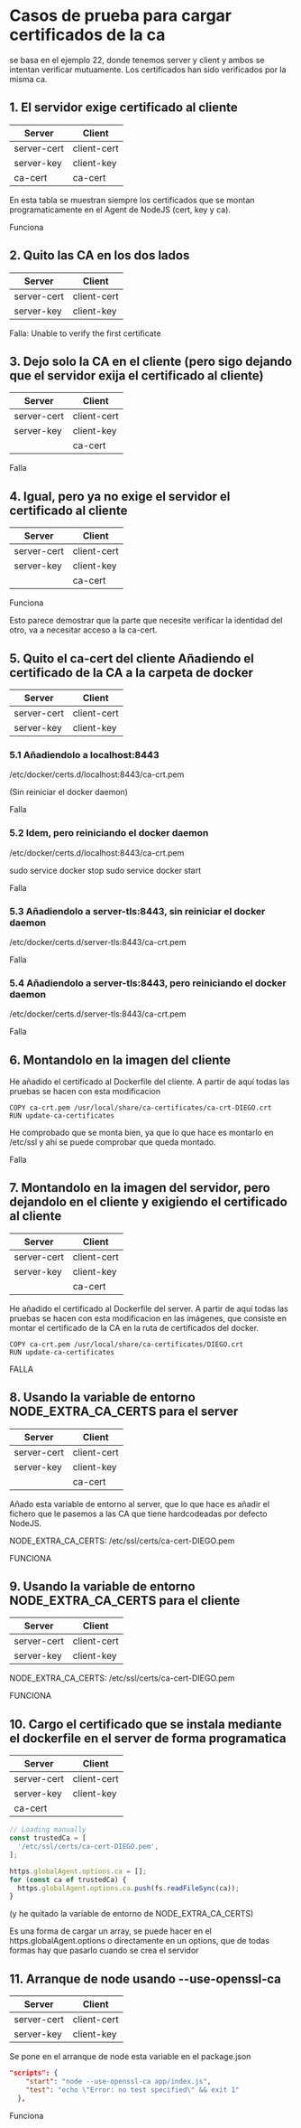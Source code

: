 # Casos de prueba para cargar certificados de la ca 

se basa en el ejemplo 22, donde tenemos server y client y ambos se intentan verificar mutuamente. Los certificados han sido verificados por la misma ca.

## 1. El servidor exige certificado al cliente

|   Server         |    Client       |
|------------------|-----------------|
| server-cert      |   client-cert   |
| server-key       |   client-key    |
| ca-cert          |   ca-cert       |

En esta tabla se muestran siempre los certificados que se montan programaticamente en el Agent de NodeJS (cert, key y ca).

Funciona

## 2. Quito las CA en los dos lados

|   Server         |    Client       |
|------------------|-----------------|
| server-cert      |   client-cert   |
| server-key       |   client-key    |

Falla: Unable to verify the first certificate

## 3. Dejo solo la CA en el cliente (pero sigo dejando que el servidor exija el certificado al cliente)

|   Server         |    Client       |
|------------------|-----------------|
| server-cert      |   client-cert   |
| server-key       |   client-key    |
|                  |   ca-cert       |

Falla

## 4. Igual, pero ya no exige el servidor el certificado al cliente

|   Server         |    Client       |
|------------------|-----------------|
| server-cert      |   client-cert   |
| server-key       |   client-key    |
|                  |   ca-cert       |

Funciona

Esto parece demostrar que la parte que necesite verificar la identidad del otro, va a necesitar acceso a la ca-cert.

## 5. Quito el ca-cert del cliente Añadiendo el certificado de la CA a la carpeta de docker 

|   Server         |    Client       |
|------------------|-----------------|
| server-cert      |   client-cert   |
| server-key       |   client-key    |

### 5.1 Añadiendolo a localhost:8443
                  
/etc/docker/certs.d/localhost:8443/ca-crt.pem

(Sin reiniciar el docker daemon)

Falla

### 5.2 Idem, pero reiniciando el docker daemon

/etc/docker/certs.d/localhost:8443/ca-crt.pem

sudo service docker stop
sudo service docker start

Falla

### 5.3 Añadiendolo a server-tls:8443, sin reiniciar el docker daemon

/etc/docker/certs.d/server-tls:8443/ca-crt.pem

Falla

### 5.4 Añadiendolo a server-tls:8443, pero reiniciando el docker daemon

/etc/docker/certs.d/server-tls:8443/ca-crt.pem

Falla

## 6. Montandolo en la imagen del cliente 

He añadido el certificado al Dockerfile del cliente. A partir de aquí todas las pruebas se hacen con esta modificacion

```RUN apk update && apk add ca-certificates && rm -rf /var/cache/apk/*
COPY ca-crt.pem /usr/local/share/ca-certificates/ca-crt-DIEGO.crt
RUN update-ca-certificates
```

He comprobado que se monta bien, ya que lo que hace es montarlo en /etc/ssl y ahí se puede comprobar que queda montado.

Falla

## 7. Montandolo en la imagen del servidor, pero dejandolo en el cliente y exigiendo el certificado al cliente

|   Server         |    Client       |
|------------------|-----------------|
| server-cert      |   client-cert   |
| server-key       |   client-key    |
|                  |   ca-cert       |

He añadido el certificado al Dockerfile del server. A partir de aquí todas las pruebas se hacen con esta modificacion en las imágenes, que consiste
en montar el certificado de la CA en la ruta de certificados del docker.

```RUN apk update && apk add ca-certificates && rm -rf /var/cache/apk/*
COPY ca-crt.pem /usr/local/share/ca-certificates/DIEGO.crt
RUN update-ca-certificates
```

FALLA

## 8. Usando la variable de entorno NODE_EXTRA_CA_CERTS para el server

|   Server         |    Client       |
|------------------|-----------------|
| server-cert      |   client-cert   |
| server-key       |   client-key    |
|                  |   ca-cert       |

Añado esta variable de entorno al server, que lo que hace es añadir el fichero que le pasemos a las CA que tiene hardcodeadas por defecto NodeJS.

NODE_EXTRA_CA_CERTS: /etc/ssl/certs/ca-cert-DIEGO.pem

FUNCIONA

## 9. Usando la variable de entorno NODE_EXTRA_CA_CERTS para el cliente

|   Server         |    Client       |
|------------------|-----------------|
| server-cert      |   client-cert   |
| server-key       |   client-key    |

NODE_EXTRA_CA_CERTS: /etc/ssl/certs/ca-cert-DIEGO.pem

FUNCIONA
                
## 10. Cargo el certificado que se instala mediante el dockerfile en el server de forma programatica

|   Server         |    Client       |
|------------------|-----------------|
| server-cert      |   client-cert   |
| server-key       |   client-key    |
| ca-cert          |                 |

```javascript
// Loading manually
const trustedCa = [
  '/etc/ssl/certs/ca-cert-DIEGO.pem',
];

https.globalAgent.options.ca = [];
for (const ca of trustedCa) {
  https.globalAgent.options.ca.push(fs.readFileSync(ca));
}
```

(y he quitado la variable de entorno de NODE_EXTRA_CA_CERTS)

Es una forma de cargar un array, se puede hacer en el https.globalAgent.options o directamente en un options, que de todas formas
hay que pasarlo cuando se crea el servidor

## 11. Arranque de node usando  --use-openssl-ca

|   Server         |    Client       |
|------------------|-----------------|
| server-cert      |   client-cert   |
| server-key       |   client-key    |

Se pone en el arranque de node esta variable en el package.json

```json
"scripts": {
    "start": "node --use-openssl-ca app/index.js",
    "test": "echo \"Error: no test specified\" && exit 1"
  },
```

Funciona

